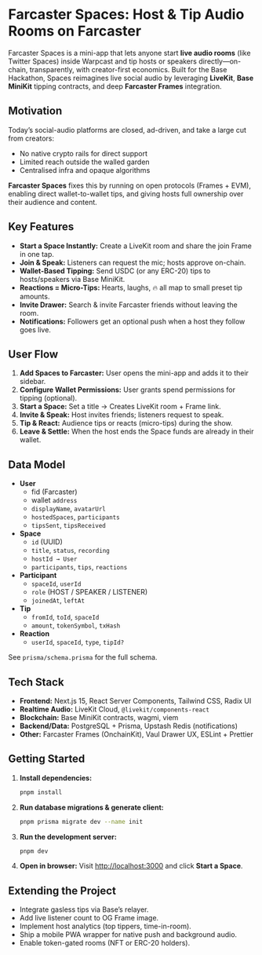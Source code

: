 # Farcaster Spaces: Host & Tip Audio Rooms on Farcaster

Farcaster Spaces is a mini-app that lets anyone start **live audio rooms** (like Twitter Spaces) inside Warpcast and tip hosts or speakers directly—on-chain, transparently, with creator-first economics. Built for the Base Hackathon, Spaces reimagines live social audio by leveraging **LiveKit**, **Base MiniKit** tipping contracts, and deep **Farcaster Frames** integration.

## Motivation

Today’s social-audio platforms are closed, ad-driven, and take a large cut from creators:

- No native crypto rails for direct support
- Limited reach outside the walled garden
- Centralised infra and opaque algorithms

**Farcaster Spaces** fixes this by running on open protocols (Frames + EVM), enabling direct wallet-to-wallet tips, and giving hosts full ownership over their audience and content.

## Key Features

- **Start a Space Instantly:** Create a LiveKit room and share the join Frame in one tap.
- **Join & Speak:** Listeners can request the mic; hosts approve on-chain.
- **Wallet-Based Tipping:** Send USDC (or any ERC-20) tips to hosts/speakers via Base MiniKit.
- **Reactions = Micro-Tips:** Hearts, laughs, 🔥 all map to small preset tip amounts.
- **Invite Drawer:** Search & invite Farcaster friends without leaving the room.
- **Notifications:** Followers get an optional push when a host they follow goes live.

## User Flow

1. **Add Spaces to Farcaster:** User opens the mini-app and adds it to their sidebar.
2. **Configure Wallet Permissions:** User grants spend permissions for tipping (optional).
3. **Start a Space:** Set a title → Creates LiveKit room + Frame link.
4. **Invite & Speak:** Host invites friends; listeners request to speak.
5. **Tip & React:** Audience tips or reacts (micro-tips) during the show.
6. **Leave & Settle:** When the host ends the Space funds are already in their wallet.

## Data Model

- **User**
  - fid (Farcaster)
  - wallet `address`
  - `displayName`, `avatarUrl`
  - `hostedSpaces`, `participants`
  - `tipsSent`, `tipsReceived`
- **Space**
  - `id` (UUID)
  - `title`, `status`, `recording`
  - `hostId → User`
  - `participants`, `tips`, `reactions`
- **Participant**
  - `spaceId`, `userId`
  - `role` (HOST / SPEAKER / LISTENER)
  - `joinedAt`, `leftAt`
- **Tip**
  - `fromId`, `toId`, `spaceId`
  - `amount`, `tokenSymbol`, `txHash`
- **Reaction**
  - `userId`, `spaceId`, `type`, `tipId?`

See `prisma/schema.prisma` for the full schema.

## Tech Stack

- **Frontend:** Next.js 15, React Server Components, Tailwind CSS, Radix UI
- **Realtime Audio:** LiveKit Cloud, `@livekit/components-react`
- **Blockchain:** Base MiniKit contracts, wagmi, viem
- **Backend/Data:** PostgreSQL + Prisma, Upstash Redis (notifications)
- **Other:** Farcaster Frames (OnchainKit), Vaul Drawer UX, ESLint + Prettier

## Getting Started

1. **Install dependencies:**
   ```sh
   pnpm install
   ```
2. **Run database migrations & generate client:**
   ```sh
   pnpm prisma migrate dev --name init
   ```
3. **Run the development server:**
   ```sh
   pnpm dev
   ```
4. **Open in browser:** Visit <http://localhost:3000> and click **Start a Space**.

## Extending the Project

- Integrate gasless tips via Base’s relayer.
- Add live listener count to OG Frame image.
- Implement host analytics (top tippers, time-in-room).
- Ship a mobile PWA wrapper for native push and background audio.
- Enable token-gated rooms (NFT or ERC-20 holders).

